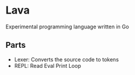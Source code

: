 # Lava

Experimental programming language written in Go

## Parts

- Lexer: Converts the source code to tokens
- REPL: Read Eval Print Loop
